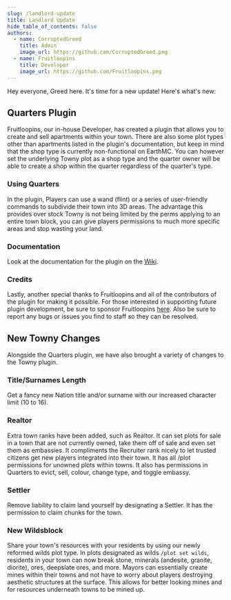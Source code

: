 ```yaml
---
slug: /landlord-update
title: Landlord Update
hide_table_of_contents: false
authors:
  - name: CorruptedGreed
    title: Admin
    image_url: https://github.com/CorruptedGreed.png
  - name: Fruitloopins
    title: Developer
    image_url: https://github.com/Fruitloopins.png
---
```


Hey everyone, Greed here. It's time for a new update! Here's what's new:


## Quarters Plugin
Fruitloopins, our in-house Developer, has created a plugin that allows you to create and sell apartments within your town. There are also some plot types other than apartments listed in the plugin's documentation, but keep in mind that the shop type is currently non-functional on EarthMC. You can however set the underlying Towny plot as a shop type and the quarter owner will be able to create a shop within the quarter regardless of the quarter's type.

### Using Quarters
In the plugin, Players can use a wand (flint) or a series of user-friendly commands to subdivide their town into 3D areas. The advantage this provides over stock Towny is not being limited by the perms applying to an entire town block, you can give players permissions to much more specific areas and stop wasting your land.

### Documentation
Look at the documentation for the plugin on the [Wiki](https://wiki.earthmc.net/Quarters).

### Credits
Lastly, another special thanks to Fruitloopins and all of the contributors of the plugin for making it possible. For those interested in supporting future plugin development, be sure to sponsor Fruitloopins [here](https://github.com/sponsors/Fruitloopins). Also be sure to report any bugs or issues you find to staff so they can be resolved.

## New Towny Changes
Alongside the Quarters plugin, we have also brought a variety of changes to the Towny plugin.

### Title/Surnames Length
Get a fancy new Nation title and/or surname with our increased character limit (10 to 16).

### Realtor
Extra town ranks have been added, such as Realtor. It can set plots for sale in a town that are not currently owned, take them off of sale and even set them as embassies. It compliments the Recruiter rank nicely to let trusted citizens get new players integrated into their town. It has all /plot permissions for unowned plots within towns. It also has permissions in Quarters to evict, sell, colour, change type, and toggle embassy.

### Settler
Remove liability to claim land yourself by designating a Settler. It has the permission to claim chunks for the town. 

### New Wildsblock
Share your town's resources with your residents by using our newly reformed wilds plot type. In plots designated as wilds `/plot set wilds`, residents in your town can now break stone, minerals (andesite, granite, diorite), ores, deepslate ores, and more. Mayors can essentially create mines within their towns and not have to worry about players destroying aesthetic structures at the surface. This allows for better looking mines and for resources underneath towns to be mined up.
